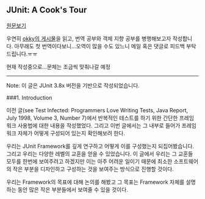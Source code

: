 ## JUnit: A Cook's Tour

[원문보기](http://junit.sourceforge.net/doc/cookstour/cookstour.htm)

우연히 [okky의 게시물](http://okky.kr/article/366169)을 읽고, 번역 공부와 객체 지향 공부를 병행해보고자 작성합니다.
아무래도 첫 번역이다보니...오역이 많을 수도 있느니 메일 혹은 댓글로 피드백 부탁드립니다.ㅠㅠ

현재 작성중으로...문체는 조금씩 맞춰나갈 예정

------------------------------------------------------------------

Note: 이 글은 JUnit 3.8x 버전을 기반으로 작성되었습니다.

###1. Introduction

이전 글(see Test Infected: Programmers Love Writing Tests, Java Report, July 1998, Volume 3, Number 7)에서 반복적인 테스트를 하기 위한 간단한 프레임워크 사용법에 대한 내용을 작성했었다.
그리고 이번 글에서는 그 내부로 들어가 프레임워크 자체가 어떻게 구성되어 있는지 확인해보려 한다.

우리는 JUnit Framework를 깊게 연구하고 어떻게 이를 구성했는지 되집어봤습니다. 그리고 우리는 다양한 레벨의 교훈을 얻을 수 있었습니다.
이 글에서 우리는 그 교훈들 모두를 한번에 보여주려고 하겠지만 이는 아주 어려운 일이기 때문에 최소한 소프트웨어의 작은 부분을 디자인하고 구성하는 것을 보여주는 방식으로 진행할 것이다.

우리는 Framework의 목표에 대해 논의를 해봤고 그 목표는 Framework 자체를 설명하는 동안 많은 작은 부분들에서 보여줄 수 있을 것이다.
